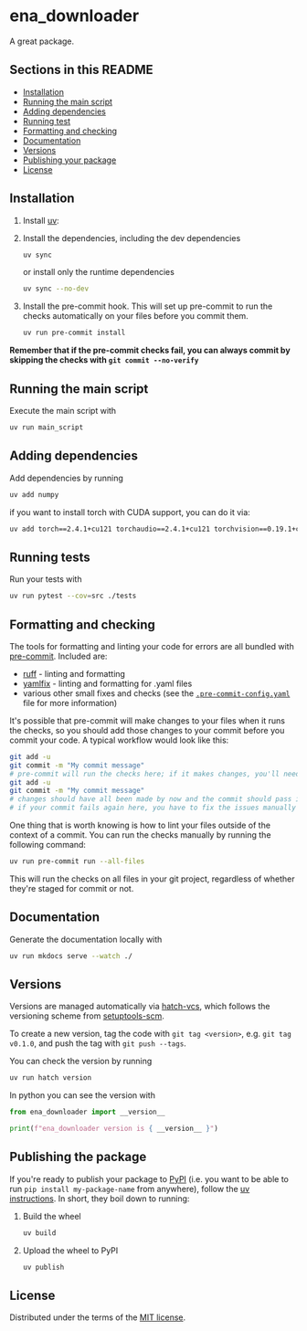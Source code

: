 # ena_downloader

A great package.

## Sections in this README

- [Installation](#installation)
- [Running the main script](#running-the-main-script)
- [Adding dependencies](#adding-dependencies)
- [Running test](#running-tests)
- [Formatting and checking](#formatting-and-checking)
- [Documentation](#documentation)
- [Versions](#versions)
- [Publishing your package](#publishing-the-package)
- [License](#license)

## Installation


1. Install [uv](https://docs.astral.sh/uv/):

2. Install the dependencies, including the dev dependencies

    ```bash
    uv sync
    ```
    or install only the runtime dependencies

    ```bash
    uv sync --no-dev
    ```

3. Install the pre-commit hook.
This will set up pre-commit to run the checks automatically on your files before you commit them.

    ```bash
    uv run pre-commit install
    ```

  **Remember that if the pre-commit checks fail, you can always commit by skipping the checks with `git commit --no-verify`**

## Running the main script

Execute the main script with

```bash
uv run main_script
```

## Adding dependencies


Add dependencies by running
```bash
uv add numpy
```
if you want to install torch with CUDA support, you can do it via:
```bash
uv add torch==2.4.1+cu121 torchaudio==2.4.1+cu121 torchvision==0.19.1+cu121 --extra-index-url https://download.pytorch.org/whl/cu121
```

## Running tests

Run your tests with

```bash
uv run pytest --cov=src ./tests
```

## Formatting and checking

The tools for formatting and linting your code for errors are all bundled with [pre-commit](https://pre-commit.com/). Included are:
- [ruff](https://astral.sh/ruff) - linting and formatting
- [yamlfix](https://github.com/lyz-code/yamlfix) - linting and formatting for .yaml files
- various other small fixes and checks (see the [`.pre-commit-config.yaml`](.pre-commit-config.yaml) file for more information)

It's possible that pre-commit will make changes to your files when it runs the checks, so you should add those changes to your commit before you commit your code. A typical workflow would look like this:

```bash
git add -u
git commit -m "My commit message"
# pre-commit will run the checks here; if it makes changes, you'll need to add them to your commit
git add -u
git commit -m "My commit message"
# changes should have all been made by now and the commit should pass if there are no other issues
# if your commit fails again here, you have to fix the issues manually (not everything can be fixed automatically).
```

One thing that is worth knowing is how to lint your files outside of the context of a commit. You can run the checks manually by running the following command:

```bash
uv run pre-commit run --all-files
```

This will run the checks on all files in your git project, regardless of whether they're staged for commit or not.

## Documentation

Generate the documentation locally with

```bash
uv run mkdocs serve --watch ./
```

## Versions

Versions are managed automatically via [hatch-vcs](https://github.com/ofek/hatch-vcs), which follows the versioning scheme from [setuptools-scm](https://setuptools-scm.readthedocs.io/en/latest/usage/#default-versioning-scheme).

To create a new version, tag the code with `git tag <version>`, e.g. `git tag v0.1.0`, and push the tag with `git push --tags`.

You can check the version by running

```bash
uv run hatch version
```

In python you can see the version with
```python
from ena_downloader import __version__

print(f"ena_downloader version is { __version__ }")
```

## Publishing the package


If you're ready to publish your package to [PyPI](https://pypi.org/) (i.e. you want to be able to run `pip install my-package-name` from anywhere), follow the [uv instructions](https://docs.astral.sh/uv/guides/publish/).
In short, they boil down to running:

1. Build the wheel

    ```bash
    uv build
    ```

2. Upload the wheel to PyPI

    ```bash
    uv publish
    ```

## License
Distributed under the terms of the [MIT license](LICENSE).

